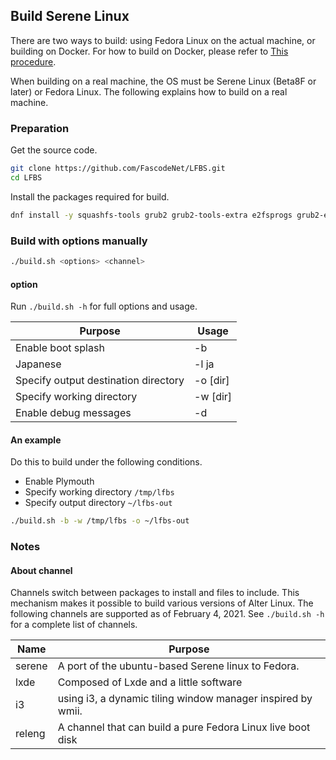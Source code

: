 ## Build Serene Linux
There are two ways to build: using Fedora Linux on the actual machine, or building on Docker.
For how to build on Docker, please refer to [This procedure](DOCKER.md).

When building on a real machine, the OS must be Serene Linux (Beta8F or later) or Fedora Linux.
The following explains how to build on a real machine.



### Preparation

Get the source code.

```bash
git clone https://github.com/FascodeNet/LFBS.git
cd LFBS
```

Install the packages required for build.

```bash
dnf install -y squashfs-tools grub2 grub2-tools-extra e2fsprogs grub2-efi-ia32-modules grub2-efi-x64-modules dosfstools xorriso perl perl-core
```

### Build with options manually

```bash
./build.sh <options> <channel>
```

#### option

Run `./build.sh -h` for full options and usage.

 Purpose | Usage
--- | ---
Enable boot splash | -b
Japanese | -l ja
Specify output destination directory | -o [dir]
Specify working directory | -w [dir]
Enable debug messages | -d

#### An example
Do this to build under the following conditions.

 - Enable Plymouth
 - Specify working directory `/tmp/lfbs`
- Specify output directory `~/lfbs-out`

```bash
./build.sh -b -w /tmp/lfbs -o ~/lfbs-out
```

### Notes

#### About channel

Channels switch between packages to install and files to include.
This mechanism makes it possible to build various versions of Alter Linux.
The following channels are supported as of February 4, 2021.
See `./build.sh -h` for a complete list of channels.

Name | Purpose
--- | ---
serene | A port of the ubuntu-based Serene linux to Fedora.
lxde | Composed of Lxde and a little software
i3 |using i3, a dynamic tiling window manager inspired by wmii.
releng | A channel that can build a pure Fedora Linux live boot disk

